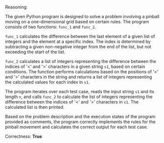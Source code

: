 Reasoning:

The given Python program is designed to solve a problem involving a pinball moving on a one-dimensional grid based on certain rules. The program consists of two functions: `func_1` and `func_2`. 

`func_1` calculates the difference between the last element of a given list of integers and the element at a specific index. The index is determined by subtracting a given non-negative integer from the end of the list, but not exceeding the start of the list.

`func_2` calculates a list of integers representing the difference between the indices of '<' and '>' characters in a given string `s1`, based on certain conditions. The function performs calculations based on the positions of '<' and '>' characters in the string and returns a list of integers representing the calculated values for each index in `s1`.

The program iterates over each test case, reads the input string `s1` and its length `n`, and calls `func_2` to calculate the list of integers representing the difference between the indices of '<' and '>' characters in `s1`. The calculated list is then printed.

Based on the problem description and the execution states of the program provided as comments, the program correctly implements the rules for the pinball movement and calculates the correct output for each test case.

Correctness: **True**